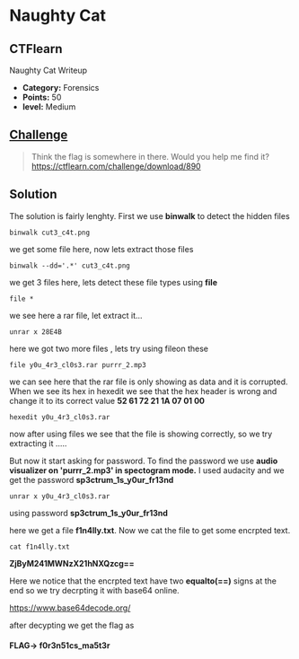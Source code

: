 # Naughty Cat 
## CTFlearn
Naughty Cat Writeup

* **Category:** Forensics
* **Points:** 50
* **level:** Medium

## [Challenge](https://ctflearn.com/challenge/890)

> Think the flag is somewhere in there. Would you help me find it?\
> https://ctflearn.com/challenge/download/890

## Solution

The solution is fairly lenghty.
First we use **binwalk** to detect the hidden files 

```
binwalk cut3_c4t.png
```

we get some file here, now lets extract those files

```
binwalk --dd='.*' cut3_c4t.png
```

we get 3 files here, lets detect these file types using **file**

```
file *
```
we see here a rar file, let extract it...

```
unrar x 28E4B
```

here we got two more files , lets try using fileon these
```
file y0u_4r3_cl0s3.rar purrr_2.mp3
```

we can see here that the rar file is only showing as data and it is corrupted. When we see its hex in hexedit we see that the hex header is wrong 
and change it to its correct value **52 61 72 21 1A 07 01 00**
```
hexedit y0u_4r3_cl0s3.rar
```
now after using files we see that the file is showing correctly, so we try extracting it ..... 

But now it start asking for password.
To find the password we use **audio visualizer on 'purrr_2.mp3' in spectogram mode.** I used audacity and we get the password **sp3ctrum_1s_y0ur_fr13nd**

```
unrar x y0u_4r3_cl0s3.rar 
```
using password **sp3ctrum_1s_y0ur_fr13nd**

here we get a file **f1n4lly.txt**. Now we cat the file to get some encrpted text.
```
cat f1n4lly.txt
```
**ZjByM241MWNzX21hNXQzcg==**

Here we notice that the encrpted text have two **equalto(==)** signs at the end so we try decrpting it with base64 online.

https://www.base64decode.org/ 

after decypting we get the flag as

#### **FLAG->** f0r3n51cs_ma5t3r
